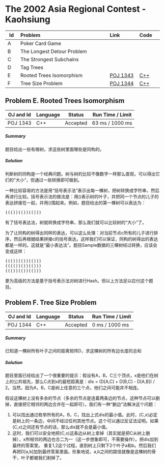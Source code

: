 # The 2002 Asia Regional Contest - Kaohsiung
<table>
<thead>
<th width='40px' align='center'>Id</th>
<th width='500px' align='left'>Problem</th>
<th width='130px' align='left'>Link</th>
<th width='80px' align='left'>Code</th>
</thead>
<tbody>
<tr><td>A</td>   <td>Poker Card Game</td>   <td></td>   <td></td>   </tr>
<tr><td>B</td>   <td>The Longest Detour Problem</td>   <td></td>   <td></td>   </tr>
<tr><td>C</td>   <td>The Strongest Subchains</td>   <td></td>   <td></td>   </tr>
<tr><td>D</td>   <td>Tag Trees</td>   <td></td>   <td></td>   </tr>
<tr><td>E</td>   <td>Rooted Trees Isomorphism</td>   <td><a href='http://poj.org/problem?id=1343'>POJ 1343</a></td>   <td><a href='poj1343.cpp'>C++</a></td>   </tr>
<tr><td>F</td>   <td>Tree Size Problem</td>   <td><a href='http://poj.org/problem?id=1344'>POJ 1344</a></td>   <td><a href='poj1344.cpp'>C++</a></td>   </tr>
</tbody>
</table>


## Problem E. Rooted Trees Isomorphism

OJ and Id					| Language	| Status        | Run Time / Limit    	    |
 -----------------------	| --------  | ------------- | -----------               |
POJ 1343                    | C++		| Accepted      | 63 ms / 1000 ms    		|

##### Summary
题目给出一些有根树。求这些树里面哪些是同构的。

##### Solution
判断树的同构是一个经典问题。树与树的比较不像数字一样那么直观，可以得出它们的”大小“，但通过一些转换即可做到。

一种比较容易的方法是用“括号表示法”表示出每一棵树，把树转换成字符串，然后再进行比较。括号表示法的做法是：用()表示树的叶子，并把同一个节点的儿子的表达拼接在一起，并用()围起来。例如，题目给出的第一棵树可以表达为：
<pre>
((())(())(()))
</pre>
有了括号表达法，树就转换成字符串，那么我们就可以比较树的“大小”了。

为了让同构的树得出同样的表达，可以这么处理：对当前节点c所有的儿子进行排序，然后再根据结果拼接c的括号表达。这样我们可以保证，同构的树得出的表达都是一样的。这就是“最小表达法”。题目Sample数据的三棵树经过转换，应该会变成这样：
<pre>
((())(())(()))
(((())())(()))
((())(())(()))
</pre>


更为高级的方法是基于括号表示法对树进行Hash。但以上方法足以应付这个题目。



## Problem F. Tree Size Problem

OJ and Id					| Language	| Status        | Run Time / Limit    	    |
 -----------------------	| --------  | ------------- | -----------               |
POJ 1344                    | C++		| Accepted      | 0 ms / 1000 ms    		|

##### Summary
已知道一棵树所有叶子之间的距离矩阵D，求这棵树的所有边长度的总和

##### Solution
题目里面已经给出了一个很重要的提示：假设有A，B，C三个顶点，x是他们在树上的公共祖先，那么C点到x的最短距离是：dis = (D[A,C] + D[B,C] - D[A,B]) / 2。当然，因为A，B，C是树上任意的三个点，他们之间可能并不相连。

假设这棵树上没有多余的节点（多余的节点是连着两条边的节点，这种节点可以删掉，直接把它相邻的两边合并在一起即可）。我们有一种“删边”法解决这个问题：
1. 可以找出通过枚举所有的A，B，C，找出上式dis的最小值。此时，(C,x)必定是树上的一条边，中间不经过任何其他节点。这个可以通过反证法证明。如果(C,x)之间还有节点的话，那么dis就不会是最小值。
2. 这时，我们可以安全地把(C,x)这条边从树上拿掉（其实就是把C从树上删掉），x所相邻的两边也合二为一（这一步想象即可，不需要操作）。把dis加到最终的答案里。
重复1,2这个过程，直到树上只剩下2个叶子a和b。然后我们再把D[a,b]加到最终答案里面。形象地说，a,b之间的路径就像是这棵树的骨干，叶子都被我们剥掉了。
